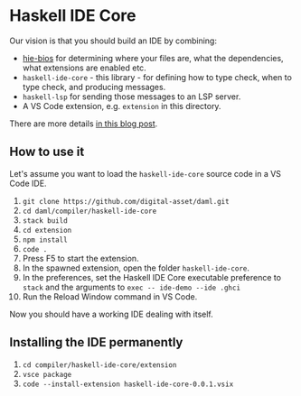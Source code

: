 # Haskell IDE Core

Our vision is that you should build an IDE by combining:

* [hie-bios](https://github.com/mpickering/haskell-ide-engine/tree/hie-bios/hie-bios) for determining where your files are, what the dependencies, what extensions are enabled etc.
* `haskell-ide-core` - this library - for defining how to type check, when to type check, and producing messages.
* `haskell-lsp` for sending those messages to an LSP server.
* A VS Code extension, e.g. `extension` in this directory.

There are more details [in this blog post](https://4ta.uk/p/shaking-up-the-ide).

## How to use it

Let's assume you want to load the `haskell-ide-core` source code in a VS Code IDE.

1. `git clone https://github.com/digital-asset/daml.git`
2. `cd daml/compiler/haskell-ide-core`
3. `stack build`
4. `cd extension`
5. `npm install`
6. `code .`
7. Press F5 to start the extension.
8. In the spawned extension, open the folder `haskell-ide-core`.
9. In the preferences, set the Haskell IDE Core executable preference to `stack` and the arguments to `exec -- ide-demo --ide .ghci`
10. Run the Reload Window command in VS Code.

Now you should have a working IDE dealing with itself.

## Installing the IDE permanently

1. `cd compiler/haskell-ide-core/extension`
2. `vsce package`
3. `code --install-extension haskell-ide-core-0.0.1.vsix`

